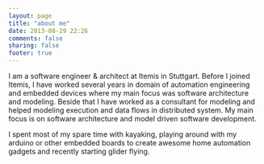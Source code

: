 ```yaml
---
layout: page
title: "about me"
date: 2013-08-29 22:26
comments: false
sharing: false
footer: true
---
```

I am a software engineer & architect at Itemis in Stuttgart. Before I joined Itemis, I have worked several years in domain of automation engineering and embedded devices where my main focus was software architecture and modeling.  Beside that I have worked as a consultant for modeling and helped modeling execution and data flows in distributed system. My main focus is on software architecture and model driven software development.

I spent most of my spare time with kayaking, playing around with my arduino or other embedded boards to create awesome home automation gadgets and recently starting glider flying.
